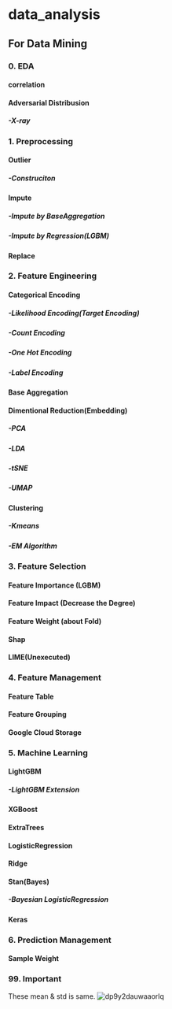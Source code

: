 # data_analysis

## For Data Mining

### 0. EDA

#### correlation

#### Adversarial Distribusion

##### -X-ray

### 1. Preprocessing

#### Outlier

##### -Construciton

#### Impute

##### -Impute by BaseAggregation

##### -Impute by Regression(LGBM)

#### Replace

### 2. Feature Engineering

#### Categorical Encoding

##### -Likelihood Encoding(Target Encoding)

##### -Count Encoding

##### -One Hot Encoding

##### -Label Encoding

#### Base Aggregation

#### Dimentional Reduction(Embedding)

##### -PCA

##### -LDA

##### -tSNE

##### -UMAP

#### Clustering

##### -Kmeans

##### -EM Algorithm


### 3. Feature Selection

#### Feature Importance (LGBM)

#### Feature Impact (Decrease the Degree)

#### Feature Weight (about Fold)

#### Shap

#### LIME(Unexecuted)


### 4. Feature Management

#### Feature Table

#### Feature Grouping

#### Google Cloud Storage

### 5. Machine Learning

#### LightGBM

##### -LightGBM Extension

#### XGBoost

#### ExtraTrees

#### LogisticRegression

#### Ridge

#### Stan(Bayes)

##### -Bayesian LogisticRegression

#### Keras


### 6. Prediction Management

#### Sample Weight


### 99. Important

These mean & std is same.
![dp9y2dauwaaorlq](https://user-images.githubusercontent.com/29481336/47257269-ad3efe80-d4c6-11e8-9411-412ca30a4b92.jpg)
